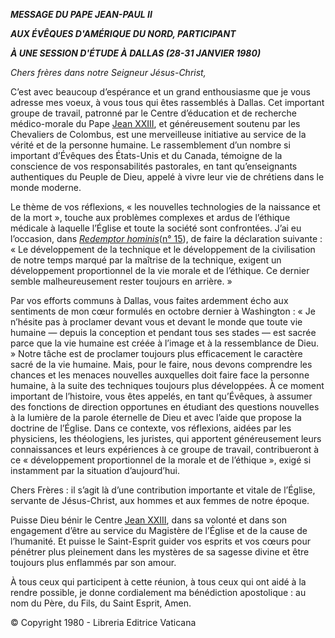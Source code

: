 ***MESSAGE DU PAPE JEAN-PAUL II***

***AUX ÉVÊQUES D'AMÉRIQUE DU NORD, PARTICIPANT***

***À UNE SESSION D'ÉTUDE À DALLAS (28-31 JANVIER 1980)***

*Chers frères dans notre Seigneur Jésus-Christ,*

C’est avec beaucoup d’espérance et un grand enthousiasme que je vous adresse mes voeux, à vous tous qui êtes rassemblés à Dallas. Cet important groupe de travail, patronné par le Centre d’éducation et de recherche médico-morale du Pape [Jean XXIII](http://www.vatican.va/holy_father/john_xxiii/index_fr.htm), et généreusement soutenu par les Chevaliers de Colombus, est une merveilleuse initiative au service de la vérité et de la personne humaine. Le rassemblement d’un nombre si important d’Évêques des États-Unis et du Canada, témoigne de la conscience de vos responsabilités pastorales, en tant qu’enseignants authentiques du Peuple de Dieu, appelé à vivre leur vie de chrétiens dans le monde moderne.

Le thème de vos réflexions, « les nouvelles technologies de la naissance et de la mort », touche aux problèmes complexes et ardus de l’éthique médicale à laquelle l’Église et toute la société sont confrontées. J’ai eu l’occasion, dans *[Redemptor hominis](http://www.vatican.va/edocs/FRA0077/_INDEX.HTM)*([n° 15](http://www.vatican.va/edocs/FRA0077/__P4.HTM)), de faire la déclaration suivante : « Le développement de la technique et le développement de la civilisation de notre temps marqué par la maîtrise de la technique, exigent un développement proportionnel de la vie morale et de l’éthique. Ce dernier semble malheureusement rester toujours en arrière. »

Par vos efforts communs à Dallas, vous faites ardemment écho aux sentiments de mon cœur formulés en octobre dernier à Washington : « Je n’hésite pas à proclamer devant vous et devant le monde que toute vie humaine — depuis la conception et pendant tous ses stades — est sacrée parce que la vie humaine est créée à l’image et à la ressemblance de Dieu. » Notre tâche est de proclamer toujours plus efficacement le caractère sacré de la vie humaine. Mais, pour le faire, nous devons comprendre les chances et les menaces nouvelles auxquelles doit faire face la personne humaine, à la suite des techniques toujours plus développées. À ce moment important de l’histoire, vous êtes appelés, en tant qu’Évêques, à assumer des fonctions de direction opportunes en étudiant des questions nouvelles à la lumière de la parole éternelle de Dieu et avec l’aide que propose la doctrine de l’Église. Dans ce contexte, vos réflexions, aidées par les physiciens, les théologiens, les juristes, qui apportent généreusement leurs connaissances et leurs expériences à ce groupe de travail, contribueront à ce « développement proportionnel de la morale et de l’éthique », exigé si instamment par la situation d’aujourd’hui.

Chers Frères : il s’agit là d’une contribution importante et vitale de l’Église, servante de Jésus-Christ, aux hommes et aux femmes de notre époque.

Puisse Dieu bénir le Centre [Jean XXIII](http://www.vatican.va/holy_father/john_xxiii/index_fr.htm), dans sa volonté et dans son engagement d’être au service du Magistère de l’Église et de la cause de l’humanité. Et puisse le Saint-Esprit guider vos esprits et vos cœurs pour pénétrer plus pleinement dans les mystères de sa sagesse divine et être toujours plus enflammés par son amour.

À tous ceux qui participent à cette réunion, à tous ceux qui ont aidé à la rendre possible, je donne cordialement ma bénédiction apostolique : au nom du Père, du Fils, du Saint Esprit, Amen.

© Copyright 1980 - Libreria Editrice Vaticana